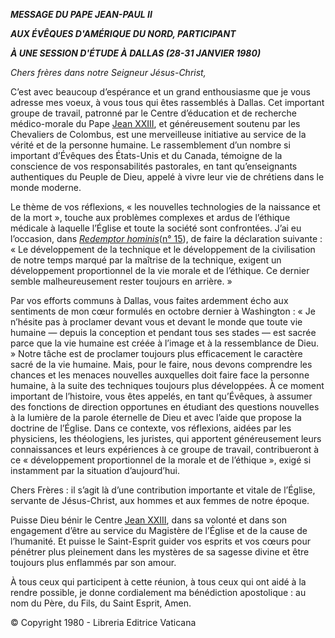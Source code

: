 ***MESSAGE DU PAPE JEAN-PAUL II***

***AUX ÉVÊQUES D'AMÉRIQUE DU NORD, PARTICIPANT***

***À UNE SESSION D'ÉTUDE À DALLAS (28-31 JANVIER 1980)***

*Chers frères dans notre Seigneur Jésus-Christ,*

C’est avec beaucoup d’espérance et un grand enthousiasme que je vous adresse mes voeux, à vous tous qui êtes rassemblés à Dallas. Cet important groupe de travail, patronné par le Centre d’éducation et de recherche médico-morale du Pape [Jean XXIII](http://www.vatican.va/holy_father/john_xxiii/index_fr.htm), et généreusement soutenu par les Chevaliers de Colombus, est une merveilleuse initiative au service de la vérité et de la personne humaine. Le rassemblement d’un nombre si important d’Évêques des États-Unis et du Canada, témoigne de la conscience de vos responsabilités pastorales, en tant qu’enseignants authentiques du Peuple de Dieu, appelé à vivre leur vie de chrétiens dans le monde moderne.

Le thème de vos réflexions, « les nouvelles technologies de la naissance et de la mort », touche aux problèmes complexes et ardus de l’éthique médicale à laquelle l’Église et toute la société sont confrontées. J’ai eu l’occasion, dans *[Redemptor hominis](http://www.vatican.va/edocs/FRA0077/_INDEX.HTM)*([n° 15](http://www.vatican.va/edocs/FRA0077/__P4.HTM)), de faire la déclaration suivante : « Le développement de la technique et le développement de la civilisation de notre temps marqué par la maîtrise de la technique, exigent un développement proportionnel de la vie morale et de l’éthique. Ce dernier semble malheureusement rester toujours en arrière. »

Par vos efforts communs à Dallas, vous faites ardemment écho aux sentiments de mon cœur formulés en octobre dernier à Washington : « Je n’hésite pas à proclamer devant vous et devant le monde que toute vie humaine — depuis la conception et pendant tous ses stades — est sacrée parce que la vie humaine est créée à l’image et à la ressemblance de Dieu. » Notre tâche est de proclamer toujours plus efficacement le caractère sacré de la vie humaine. Mais, pour le faire, nous devons comprendre les chances et les menaces nouvelles auxquelles doit faire face la personne humaine, à la suite des techniques toujours plus développées. À ce moment important de l’histoire, vous êtes appelés, en tant qu’Évêques, à assumer des fonctions de direction opportunes en étudiant des questions nouvelles à la lumière de la parole éternelle de Dieu et avec l’aide que propose la doctrine de l’Église. Dans ce contexte, vos réflexions, aidées par les physiciens, les théologiens, les juristes, qui apportent généreusement leurs connaissances et leurs expériences à ce groupe de travail, contribueront à ce « développement proportionnel de la morale et de l’éthique », exigé si instamment par la situation d’aujourd’hui.

Chers Frères : il s’agit là d’une contribution importante et vitale de l’Église, servante de Jésus-Christ, aux hommes et aux femmes de notre époque.

Puisse Dieu bénir le Centre [Jean XXIII](http://www.vatican.va/holy_father/john_xxiii/index_fr.htm), dans sa volonté et dans son engagement d’être au service du Magistère de l’Église et de la cause de l’humanité. Et puisse le Saint-Esprit guider vos esprits et vos cœurs pour pénétrer plus pleinement dans les mystères de sa sagesse divine et être toujours plus enflammés par son amour.

À tous ceux qui participent à cette réunion, à tous ceux qui ont aidé à la rendre possible, je donne cordialement ma bénédiction apostolique : au nom du Père, du Fils, du Saint Esprit, Amen.

© Copyright 1980 - Libreria Editrice Vaticana